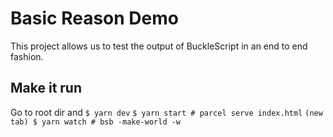 # Basic Reason Demo

This project allows us to test the output of BuckleScript in an end to end fashion.

## Make it run
Go to root dir and `$ yarn dev`
`$ yarn start # parcel serve index.html`
`(new tab) $ yarn watch # bsb -make-world -w`
